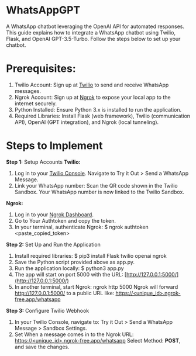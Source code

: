 # WhatsAppGPT
A WhatsApp chatbot leveraging the OpenAI API for automated responses.
This guide explains how to integrate a WhatsApp chatbot using Twilio, Flask, and OpenAI GPT-3.5-Turbo. Follow the steps below to set up your chatbot.

# Prerequisites:
1. Twilio Account: Sign up at [Twilio](https://console.twilio.com/) to send and receive WhatsApp messages.
2. Ngrok Account: Sign up at [Ngrok](https://dashboard.ngrok.com/login) to expose your local app to the internet securely.
3. Python Installed: Ensure Python 3.x is installed to run the application.
4. Required Libraries: Install Flask (web framework), Twilio (communication API), OpenAI (GPT integration), and Ngrok (local tunneling).

# Steps to Implement
**Step 1:** Setup Accounts
**Twilio:**
1. Log in to your [Twilio Console](https://console.twilio.com/).
Navigate to Try it Out > Send a WhatsApp Message.
2. Link your WhatsApp number:
Scan the QR code shown in the Twilio Sandbox.
Your WhatsApp number is now linked to the Twilio Sandbox.

**Ngrok:**
1. Log in to your [Ngrok Dashboard](https://dashboard.ngrok.com).
2. Go to Your Authtoken and copy the token.
3. In your terminal, authenticate Ngrok:
$ ngrok authtoken <paste_copied_token>

**Step 2:** Set Up and Run the Application
1. Install required libraries:
$ pip3 install Flask twilio openai ngrok
2. Save the Python script provided above as app.py.
3. Run the application locally:
$ python3 app.py
4. The app will start on port 5000 with the URL:
[http://127.0.0.1:5000/](http://127.0.0.1:5000/)
5. In another terminal, start Ngrok:
ngrok http 5000
Ngrok will forward http://127.0.0.1:5000/ to a public URL like:
[https://<unique_id>.ngrok-free.app/whatsapp](https://<unique_id>.ngrok-free.app/whatsapp)

**Step 3:** Configure Twilio Webhook
1. In your Twilio Console, navigate to: Try it Out > Send a WhatsApp Message > Sandbox Settings.
2. Set When a message comes in to the Ngrok URL:
[https://<unique_id>.ngrok-free.app/whatsapp](https://<unique_id>.ngrok-free.app/whatsapp)
Select Method: **POST**, and save the changes.
